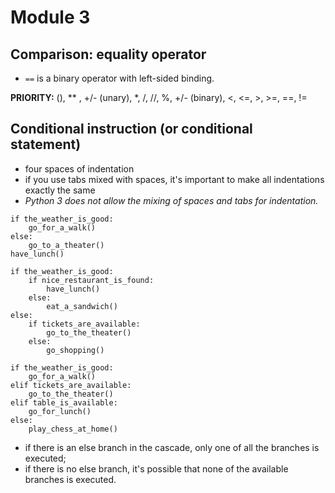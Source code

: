 # Module 3

## Comparison: equality operator

- `==` is a binary operator with left-sided binding.

**PRIORITY:** (), \*\* , +/- (unary), \*, /, //, %, +/- (binary), <, <=, >, >=, ==, !=

## Conditional instruction (or conditional statement)

- four spaces of indentation
- if you use tabs mixed with spaces, it's important to make all indentations exactly the same
- _Python 3 does not allow the mixing of spaces and tabs for indentation._

```
if the_weather_is_good:
    go_for_a_walk()
else:
    go_to_a_theater()
have_lunch()
```

```
if the_weather_is_good:
    if nice_restaurant_is_found:
        have_lunch()
    else:
        eat_a_sandwich()
else:
    if tickets_are_available:
        go_to_the_theater()
    else:
        go_shopping()
```

```
if the_weather_is_good:
    go_for_a_walk()
elif tickets_are_available:
    go_to_the_theater()
elif table_is_available:
    go_for_lunch()
else:
    play_chess_at_home()
```

- if there is an else branch in the cascade, only one of all the branches is executed;
- if there is no else branch, it's possible that none of the available branches is executed.
